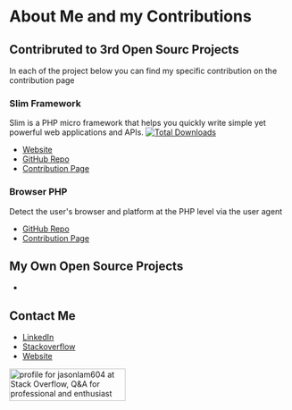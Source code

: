 # About Me and my Contributions

## Contribruted to 3rd Open Sourc Projects
In each of the project below you can find my specific contribution on the contribution page

### Slim Framework
Slim is a PHP micro framework that helps you quickly write simple yet powerful web applications and APIs. [![Total Downloads](https://poser.pugx.org/slim/slim/downloads)](https://packagist.org/packages/slim/slim)
- [Website](https://www.slimframework.com/)
- [GitHub Repo](https://github.com/slimphp/Slim)
- [Contribution Page](https://github.com/slimphp/Slim/graphs/contributors)

### Browser PHP
Detect the user's browser and platform at the PHP level via the user agent
- [GitHub Repo](https://github.com/cbschuld/Browser.php)
- [Contribution Page](https://github.com/cbschuld/Browser.php/graphs/contributors)


## My Own Open Source Projects
- 


## Contact Me
- [LinkedIn](https://www.linkedin.com/in/jasonlam604/)
- [Stackoverflow](https://stackoverflow.com/users/5348307/jasonlam604)
- [Website](https://jasonlam604.com/)

 <a href="https://stackoverflow.com/users/5348307/jasonlam604"><img src="https://stackoverflow.com/users/flair/5348307.png" width="208" height="58" alt="profile for jasonlam604 at Stack Overflow, Q&amp;A for professional and enthusiast programmers" title="profile for jasonlam604 at Stack Overflow, Q&amp;A for professional and enthusiast programmers"></a>
